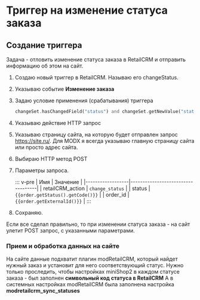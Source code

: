 # Триггер на изменение статуса заказа

## Создание триггера

Задача - отловить изменение статуса заказа в RetailCRM и отправить информацию об этом на сайт.

1. Создаю новый триггер в RetailCRM.  Называю его changeStatus.
2. Указываю событие **Изменение заказа**
3. Задаю условие применения (срабатывания) триггера

    ``` php
    changeSet.hasChangedField("status") and changeSet.getNewValue("status")
    ```

4. Указываю действие HTTP запрос
5. Указываю страницу сайта, на которую будет отправлен запрос <https://site.ru/>.   Для  MODX я всегда указываю главную страницу сайта или просто адрес сайта.
6. Выбираю HTTP метод POST
7. Параметры запроса.

    ::: v-pre
    | Имя              | Значение                          |
    |------------------|-----------------------------------|
    | retailCRM_action | `change_status`                   |
    | status           | `{{order.getStatus().getCode()}}` |
    | order_id         | `{{order.getExternalId()}}`       |
    :::

8. Сохраняю.

Если все сделал правильно, то при изменении статуса заказа - на сайт улетит POST запрос, с указанными параметрами.

### Прием и обработка данных на сайте

На сайте данные подхватит плагин modRetailCRM, который найдет нужный заказ и установит для него соответствующий статус.
Нужно только проследить, чтобы настройках miniShop2 в каждом статусе заказа - был заполнен **символьный код статуса в RetailCRM**
А в системных настройках modRetailCRM была заполнена настройка **modretailcrm_sync_statuses**
